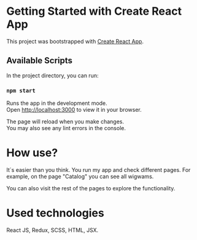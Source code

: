 # Getting Started with Create React App

This project was bootstrapped with [Create React App](https://github.com/facebook/create-react-app).

## Available Scripts

In the project directory, you can run:

### `npm start`

Runs the app in the development mode.\
Open [http://localhost:3000](http://localhost:3000) to view it in your browser.

The page will reload when you make changes.\
You may also see any lint errors in the console.

# How use?

It`s easier than you think. You run my app and check different pages.
For example, on the page "Catalog" you can see all wigwams.


You can also visit the rest of the pages to explore the functionality.

# Used technologies 

React JS, Redux, SCSS, HTML, JSX.